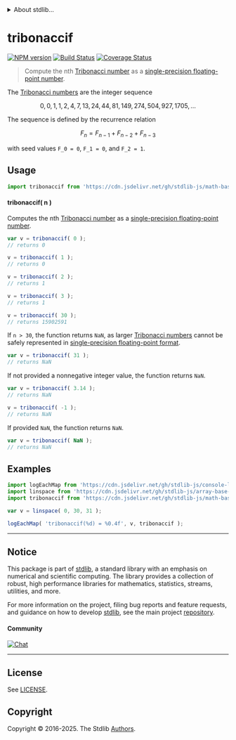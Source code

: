 <!--

@license Apache-2.0

Copyright (c) 2025 The Stdlib Authors.

Licensed under the Apache License, Version 2.0 (the "License");
you may not use this file except in compliance with the License.
You may obtain a copy of the License at

   http://www.apache.org/licenses/LICENSE-2.0

Unless required by applicable law or agreed to in writing, software
distributed under the License is distributed on an "AS IS" BASIS,
WITHOUT WARRANTIES OR CONDITIONS OF ANY KIND, either express or implied.
See the License for the specific language governing permissions and
limitations under the License.

-->


<details>
  <summary>
    About stdlib...
  </summary>
  <p>We believe in a future in which the web is a preferred environment for numerical computation. To help realize this future, we've built stdlib. stdlib is a standard library, with an emphasis on numerical and scientific computation, written in JavaScript (and C) for execution in browsers and in Node.js.</p>
  <p>The library is fully decomposable, being architected in such a way that you can swap out and mix and match APIs and functionality to cater to your exact preferences and use cases.</p>
  <p>When you use stdlib, you can be absolutely certain that you are using the most thorough, rigorous, well-written, studied, documented, tested, measured, and high-quality code out there.</p>
  <p>To join us in bringing numerical computing to the web, get started by checking us out on <a href="https://github.com/stdlib-js/stdlib">GitHub</a>, and please consider <a href="https://opencollective.com/stdlib">financially supporting stdlib</a>. We greatly appreciate your continued support!</p>
</details>

# tribonaccif

[![NPM version][npm-image]][npm-url] [![Build Status][test-image]][test-url] [![Coverage Status][coverage-image]][coverage-url] <!-- [![dependencies][dependencies-image]][dependencies-url] -->

> Compute the nth [Tribonacci number][tribonacci-number] as a [single-precision floating-point number][ieee754].

<section class="intro">

The [Tribonacci numbers][tribonacci-number] are the integer sequence

<!-- <equation class="equation" label="eq:tribonacci_sequence" align="center" raw="0, 0, 1, 1, 2, 4, 7, 13, 24, 44, 81, 149, 274, 504, 927, 1705, \ldots" alt="Tribonacci sequence"> -->

```math
0, 0, 1, 1, 2, 4, 7, 13, 24, 44, 81, 149, 274, 504, 927, 1705, \ldots
```

<!-- </equation> -->

The sequence is defined by the recurrence relation

<!-- <equation class="equation" label="eq:tribonacci_recurrence_relation" align="center" raw="F_n = F_{n-1} + F_{n-2} + F_{n-3}" alt="Tribonacci sequence recurrence relation"> -->

```math
F_n = F_{n-1} + F_{n-2} + F_{n-3}
```

<!-- </equation> -->

with seed values `F_0 = 0`, `F_1 = 0`, and `F_2 = 1`.

</section>

<!-- /.intro -->



<section class="usage">

## Usage

```javascript
import tribonaccif from 'https://cdn.jsdelivr.net/gh/stdlib-js/math-base-special-tribonaccif@deno/mod.js';
```

#### tribonaccif( n )

Computes the nth [Tribonacci number][tribonacci-number] as a [single-precision floating-point number][ieee754].

```javascript
var v = tribonaccif( 0 );
// returns 0

v = tribonaccif( 1 );
// returns 0

v = tribonaccif( 2 );
// returns 1

v = tribonaccif( 3 );
// returns 1

v = tribonaccif( 30 );
// returns 15902591
```

If `n > 30`, the function returns `NaN`, as larger [Tribonacci numbers][tribonacci-number] cannot be safely represented in [single-precision floating-point format][ieee754].

```javascript
var v = tribonaccif( 31 );
// returns NaN
```

If not provided a nonnegative integer value, the function returns `NaN`.

```javascript
var v = tribonaccif( 3.14 );
// returns NaN

v = tribonaccif( -1 );
// returns NaN
```

If provided `NaN`, the function returns `NaN`.

```javascript
var v = tribonaccif( NaN );
// returns NaN
```

</section>

<!-- /.usage -->

<section class="notes">

</section>

<!-- /.notes -->

<section class="examples">

## Examples

<!-- eslint no-undef: "error" -->

```javascript
import logEachMap from 'https://cdn.jsdelivr.net/gh/stdlib-js/console-log-each-map@deno/mod.js';
import linspace from 'https://cdn.jsdelivr.net/gh/stdlib-js/array-base-linspace@deno/mod.js';
import tribonaccif from 'https://cdn.jsdelivr.net/gh/stdlib-js/math-base-special-tribonaccif@deno/mod.js';

var v = linspace( 0, 30, 31 );

logEachMap( 'tribonaccif(%d) = %0.4f', v, tribonaccif );
```

</section>

<!-- /.examples -->

<!-- C interface documentation. -->



<!-- Section for related `stdlib` packages. Do not manually edit this section, as it is automatically populated. -->

<section class="related">

</section>

<!-- /.related -->

<!-- Section for all links. Make sure to keep an empty line after the `section` element and another before the `/section` close. -->


<section class="main-repo" >

* * *

## Notice

This package is part of [stdlib][stdlib], a standard library with an emphasis on numerical and scientific computing. The library provides a collection of robust, high performance libraries for mathematics, statistics, streams, utilities, and more.

For more information on the project, filing bug reports and feature requests, and guidance on how to develop [stdlib][stdlib], see the main project [repository][stdlib].

#### Community

[![Chat][chat-image]][chat-url]

---

## License

See [LICENSE][stdlib-license].


## Copyright

Copyright &copy; 2016-2025. The Stdlib [Authors][stdlib-authors].

</section>

<!-- /.stdlib -->

<!-- Section for all links. Make sure to keep an empty line after the `section` element and another before the `/section` close. -->

<section class="links">

[npm-image]: http://img.shields.io/npm/v/@stdlib/math-base-special-tribonaccif.svg
[npm-url]: https://npmjs.org/package/@stdlib/math-base-special-tribonaccif

[test-image]: https://github.com/stdlib-js/math-base-special-tribonaccif/actions/workflows/test.yml/badge.svg?branch=main
[test-url]: https://github.com/stdlib-js/math-base-special-tribonaccif/actions/workflows/test.yml?query=branch:main

[coverage-image]: https://img.shields.io/codecov/c/github/stdlib-js/math-base-special-tribonaccif/main.svg
[coverage-url]: https://codecov.io/github/stdlib-js/math-base-special-tribonaccif?branch=main

<!--

[dependencies-image]: https://img.shields.io/david/stdlib-js/math-base-special-tribonaccif.svg
[dependencies-url]: https://david-dm.org/stdlib-js/math-base-special-tribonaccif/main

-->

[chat-image]: https://img.shields.io/gitter/room/stdlib-js/stdlib.svg
[chat-url]: https://app.gitter.im/#/room/#stdlib-js_stdlib:gitter.im

[stdlib]: https://github.com/stdlib-js/stdlib

[stdlib-authors]: https://github.com/stdlib-js/stdlib/graphs/contributors

[umd]: https://github.com/umdjs/umd
[es-module]: https://developer.mozilla.org/en-US/docs/Web/JavaScript/Guide/Modules

[deno-url]: https://github.com/stdlib-js/math-base-special-tribonaccif/tree/deno
[deno-readme]: https://github.com/stdlib-js/math-base-special-tribonaccif/blob/deno/README.md
[umd-url]: https://github.com/stdlib-js/math-base-special-tribonaccif/tree/umd
[umd-readme]: https://github.com/stdlib-js/math-base-special-tribonaccif/blob/umd/README.md
[esm-url]: https://github.com/stdlib-js/math-base-special-tribonaccif/tree/esm
[esm-readme]: https://github.com/stdlib-js/math-base-special-tribonaccif/blob/esm/README.md
[branches-url]: https://github.com/stdlib-js/math-base-special-tribonaccif/blob/main/branches.md

[stdlib-license]: https://raw.githubusercontent.com/stdlib-js/math-base-special-tribonaccif/main/LICENSE

[tribonacci-number]: https://en.wikipedia.org/wiki/Generalizations_of_Fibonacci_numbers#Tribonacci_numbers

[ieee754]: https://en.wikipedia.org/wiki/IEEE_754-1985

<!-- <related-links> -->

<!-- </related-links> -->

</section>

<!-- /.links -->
